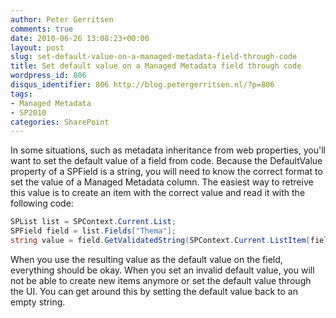 ```yaml
---
author: Peter Gerritsen
comments: true
date: 2010-06-26 13:08:23+00:00
layout: post
slug: set-default-value-on-a-managed-metadata-field-through-code
title: Set default value on a Managed Metadata field through code
wordpress_id: 806
disqus_identifier: 806 http://blog.petergerritsen.nl/?p=806
tags:
- Managed Metadata
- SP2010
categories: SharePoint
---
```


In some situations, such as metadata inheritance from web properties, you'll want to set the default value of a field from code. 
Because the DefaultValue property of a SPField is a string, you will need to know the correct format to set the value of a Managed Metadata column. The easiest way to retreive this value is to create an item with the correct value and read it with the following code: 

```csharp
SPList list = SPContext.Current.List;
SPField field = list.Fields["Thema"];
string value = field.GetValidatedString(SPContext.Current.ListItem[field.Id]);
```

When you use the resulting value as the default value on the field, everything should be okay. When you set an invalid default value, you will not be able to create new items anymore or set the default value through the UI. You can get around this by setting the default value back to an empty string.
